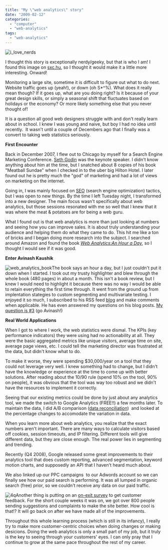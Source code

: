 ```yaml
---
title: "My \"web analytics\" story"
date: "2009-02-12"
categories: 
  - "computer"
  - "web-analytics"
tags: 
  - "web-analytics"
---
```


![i_love_nerds](/images/i_love_nerds-233x300.jpg "i_love_nerds")

I thought this story is exceptionally nerdy/geeky, but that is who I am! I found this image on [sxc.hu](http://www.sxc.hu/), so I thought it would make it a little more interesting. Onward!

Monitoring a large site, sometime it is difficult to figure out what to do next. Website traffic goes up (yeah!), or down (oh S\*^%). What does it really mean though? If it goes up, what are you doing right? Is it because of your great design skills, or simply a seasonal shift that fluctuates based on holidays or the economy? Or more likely something else that you never thought of!

It is a question all good web designers struggle with and don't really learn about in school. I knew I was young and naive, but boy I had no idea until recently.  It wasn't until a couple of Decembers ago that I finally was a convert to taking web statistics seriously.

**First Encounter**

Back in December 2007, I flew out to Chicago by myself for a Search Engine Marketing Conference. [Seth Godin](http://sethgodin.typepad.com/about.html) was the keynote speaker. I didn't know anything about him at the time, but I snatched about 8 copies of his book "Meatball Sundae" when I checked in to the uber big Hilton Hotel. I later found out he is pretty much the "god" of marketing and had a lot of views on marketing on the internet.

Going in, I was mainly focused on [SEO](http://en.wikipedia.org/wiki/Search_engine_optimization) (search engine optimization) tactics, but I was open to new things. By the time I left Tuesday night, I transformed into a new designer. The main focus wasn't specifically about web analytics, but those sessions resonated with me so well that I knew that it was where the meat & potatoes are for being a web guru.

What I found out is that web analytics is more than just looking at numbers and seeing how you can improve sales. It is about truly understanding your audience and helping them do what they came to do. This hit me like a ton of bricks and I began doing more research into the subject. I searched around Amazon and found the book [_Web Analytics:An Hour a Day_](http://www.amazon.com/dp/0470130652/ref=nosim/?tag=occsrazbyavik-20), so I thought I would see if it was good.

**Enter Avinash Kaushik**

![web_analytics_book](/images/web_analytics_book.jpg "web_analytics_book")The book says an hour a day, but I just couldn't put it down when I started. I took out my trusty highlighter and blew through the whole book (480 pages) in about a month. This isn't a book review, but I knew I would need to highlight it because there was no way I would be able to retain everything the first time through. It went from the ground up from implentation stategies to custom segmenting and multivariate testing. I enjoyed it so much, I subscribed to his RSS feed [blog](http://www.kaushik.net/avinash/) and make comments when applicable. He has even answered my questions on his blog posts. [My question is #3](http://www.kaushik.net/avinash/2009/02/dear-avinash-bounces-optimal-abandonment-ratios-data-drops.html) (go Avinash!)

**Real World Applications**

When I got to where I work, the web statistics were dismal. The KPIs (key performance indicators) they were using had no actionability at all. They were the basic aggregated metrics like unique visitors, average time on site, average page views, etc. I could tell the marketing director was frustrated at the data, but didn't know what to do.

To make it worse, they were spending $30,000/year on a tool that they could not leverage very well. I knew something had to change, but I didn't have the knowledge or experience at the time to come up with better solutions. After reading about the 10/90 rule (spend 10% on the tool, 90% on people), it was obvious that the tool was way too robust and we didn't have the resources to implement it correctly.

Seeing that our existing metrics could be done by just about any analytics tool, we made the switch to Google Analytics (FREE!!) a few months later. To maintain the data, I did A/B comparison ([data reconciliation](http://www.kaushik.net/avinash/2008/11/ultimate-web-analytics-data-reconciliation-checklist.html))  and looked at the percentage changes to accomodate the variation in data.

When you learn more about web analytics, you realize that the exact numbers aren't important. There are many ways to calculate visitors based off cookies, session timeouts, and IP filtering. Different tools will give different data, but they are close enough. The real power lies in segmenting and trending.

Recently (Q4 2008), Google released some great improvements to their analytics tool that does custom reporting, advanced segmentation, keyword motion charts, and supposedly an API that I haven't heard much about.

We also linked up our PPC campaigns  to our Adwords account so we can finally see how our paid search is performing. It was all lumped in organic search (free) prior, so we couldn't receive any data on our paid traffic.

![4q](/images/4q.jpg "4q")Another thing is putting on an [on-exit survey](http://4q.iperceptions.com/default.aspx?c=en-US) to get customer feedback. For the short couple weeks it was on, we got over 800 people sending suggestions and complaints to make the site better. How cool is that!? It will go back on after we have made all of the improvements.

Throughout this whole learning process (which is still in its infancy), I really try to make more customer-centric choices when doing changes or making desicions. Doing the web analytics is only a small part of my job, but it truly is the key to seeing through your customers' eyes. I can only pray that I continue to grow at the same pace throughout the rest of my career.
